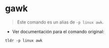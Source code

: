 # gawk

> Este comando es un alias de `-p linux awk`.

- Ver documentación para el comando original:

`tldr -p linux awk`
